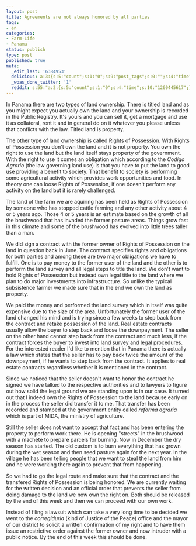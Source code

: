 ```yaml
---
layout: post
title: Agreements are not always honored by all parties
tags:
- en
categories:
- Farm-Life
- Panama
status: publish
type: post
published: true
meta:
  _edit_last: '6384953'
  delicious: a:3:{s:5:"count";s:1:"0";s:9:"post_tags";s:0:"";s:4:"time";s:10:"1261364274";}
  _wpas_done_twitter: '1'
  reddit: s:55:"a:2:{s:5:"count";s:1:"0";s:4:"time";s:10:"1260445617";}";
---
```

In Panama there are two types of land ownership. There is titled land and as you might expect you actually own the land and your ownership is recorded in the Public Registry. It's yours and you can sell it, get a mortgage and use it as collateral, rent it and in general do on it whatever you please unless that conflicts with the law. Titled land is property.

The other type of land ownership is called Rights of Possession. With Rights of Possession you don't own the land and it is not property. You own the right to use the land but the land itself stays property of the government. With the right to use it comes an obligation which according to the <em>Codigo Agrario</em> (the law governing land use) is that you have to put the land to good use providing a benefit to society. That benefit to society is performing some agricultural activity which provides work opportunities and food. In theory one can loose Rights of Possession, if one doesn't perform any activity on the land but it is rarely challenged.

The land of the farm we are aquiring has been held as Rights of Possession by someone who has stopped cattle farming and any other activity about 4 or 5 years ago. Those 4 or 5 years is an estimate based on the growth of all the brushwood that has invaded the former pasture areas. Things grow fast in this climate and some of the brushwood has evolved into little trees taller than a man.

We did sign a contract with the former owner of Rights of Possession on the land in question back in June. The contract specifies rights and obligations for both parties and among these are two major obligations we have to fulfill. One is to pay money to the former user of the land and the other is to perform the land survey and all legal steps to title the land. We don't want to hold Rights of Possession but instead own legal title to the land where we plan to do major investments into infrastructure. So unlike the typical subsistence farmer we made sure that in the end we own the land as property.

We paid the money and performed the land survey which in itself was quite expensive due to the size of the area. Unfortunately the former user of the land changed his mind and is trying since a few weeks to step back from the contract and retake possession of the land. Real estate contracts usually allow the buyer to step back and loose the downpayment. The seller on the other hand cannot step back from the contract and much less, if the contract forces the buyer to invest into land survey and legal procedures. For the interested reader I'd like to mention that in Panama there is actually a law which states that the seller has to pay back twice the amount of the downpayment, if he wants to step back from the contract. It applies to real estate contracts regardless whether it is mentioned in the contract.

Since we noticed that the seller doesn't want to honor the contract he signed we have talked to the respective authorities and to lawyers to figure out how solid the legal ground we are standing upon is in our case. It turned out that I indeed own the Rights of Possession to the land because early on in the process the seller did transfer it to me. That transfer has been recorded and stamped at the government entity called <em>reforma agraria</em> which is part of MIDA, the ministry of agriculture.

Still the seller does not want to accept that fact and has been entering the property to perform work there. He is opening "streets" in the brushwood with a machete to prepare parcels for burning. Now in December the dry season has started. The old custom is to burn everything that has grown during the wet season and then seed pasture again for the next year. In the village he has been telling people that we want to steal the land from him and he were working there again to prevent that from happening.

So we had to go the legal route and make sure that the contract and the transfered Rights of Possession is being honored. We are currently waiting for the written decision and an official order that prevents the seller from doing damage to the land we now own the right on. Both should be released by the end of this week and then we can proceed with our own work.

Instead of filing a lawsuit which can take a very long time to be decided we went to the <em>corregiduria</em> (kind of Justice of the Peace) office and the mayor of our district to solicit a written confirmation of my right and to have them issue an restrictive order against the former owner and now intruder with a public notice. By the end of this week this should be done.
